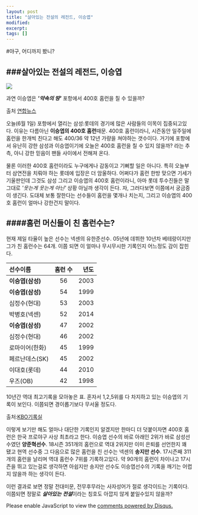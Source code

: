 ```yaml
---
layout: post
title: "살아있는 전설의 레전드, 이승엽" 
modified:
excerpt:
tags: []
---
```

#야구, 어디까지 봤니?

###살아있는 전설의 레전드, 이승엽
-----------------------------------------------
![](http://img.yonhapnews.co.kr/etc/inner/KR/2015/06/01/AKR20150601055100007_01_i.jpg)


과연 이승엽은 ***'약속의 땅'*** 포항에서 400호 홈런을 칠 수 있을까?

출처 [연합뉴스](http://www.yonhapnews.co.kr/sports/2015/06/01/1001000000AKR20150601055100007.HTML)

오늘(6월 1일) 포항에서 열리는 삼성:롯데의 경기에 많은 사람들의 이목이 집중되고있다. 이유는 다름아닌 **이승엽의 400호 홈런**때문. 400호 홈런이라니, 시즌동안 일주일에 홈런을 한개씩 친다고 해도 400/36 약 12년 가량을 쳐야하는 갯수이다. 거기에 포항에서 유난히 강한 삼성과 이승엽이기에 오늘은 400호 홈런을 칠 수 있지 않을까? 라는 추측, 아니 강한 믿음이 팬들 사이에서 전해져 온다.  

물론 이러한 400호 홈런이라도 누구에게나 감동이고 기뻐할 일은 아니다. 특히 오늘부터 삼연전을 치뤄야 하는 롯데에 입장은 더 암울하다. 어쩌다가 홈런 한방 맞으면 기세가 기울판인데 그것도 삼성 그리고 이승엽의 400호 홈런이라니, 아마 롯데 투수진들은 말 그대로 *'웃는게 웃는게 아닌'* 상황 아닐까 생각이 든다. 자, 그러다보면 이쯤에서 궁금증이 생긴다. 도대체 보통 잘한다는 선수들이 홈런을 몇개나 치는지, 그리고 이승엽의 400호 홈런이 얼마나 강한건지 말이다.  

####홈런 머신들이 친 홈런수는?
-----------------------------------------------
현재 제일 타율이 높은 선수는 넥센의 유한준선수.
05년에 데뷔한 10년차 베테랑이지만 그가 친 홈런수는 64개. 이쯤 되면 이 얼마나 무시무시한 기록인지 어느정도 감이 잡힌다.

 

|선수이름 | 홈런 수 | 년도 |
| :-----------  | :-----------: | -------------------: |
|**이승엽(삼성)**| 56  | 2003|
|**이승엽(삼성)**| 54| 1999|
|심정수(현대)|53|2003|
|박병호(넥센)|52| 2014|
|**이승엽(삼성)**|47| 2002|
|심정수(현대)|46|2002|
|로마이어(한화)|45| 1999|
|페르난데스(SK)|45| 2002|
|이대호(롯데)|44|2010|
|우즈(OB)|42| 1998|


10년간 역대 최고기록을 모아놓은 표. 혼자서 1,2,5위를 다 차지하고 있는 이승엽의 기록이 보인다. 이쯤되면 경이롭기보다 무서울 정도다. 

출처:[KBO기록실](http://www.koreabaseball.com/History/Top/Hitter.aspx)


이렇게 보기만 해도 얼마나 대단한 기록인지 알겠지만 한마디 더 덧붙이자면 400호 홈런은 한국 프로야구 사상 최초라고 한다. 이승엽 선수의 바로 아래인 2위가 바로 삼성선수였던 **양준혁선수**. 18시즌 351개의 홈런으로 역대 2위지만 이미 은퇴를 선언한지 꽤 됐고 현역 선수중 그 다음으로 많은 홈런을 친 선수는 넥센의 **송지만 선수**. 17시즌째 311개의 홈런을 날리며 역대 홈런수 7위를 기록하고있다. 약 90개의 홈런이 차이나고 17시즌을 뛰고 있는걸로 생각하면 아쉽지만 송지만 선수도 이승엽선수의 기록을 깨기는 어렵지 않을까 하는 생각이 든다. 

 이런 결과로 보면 정말 전대미문, 전무후무라는 사자성어가 절로 생각이드는 기록이다. 이쯤되면 정말로 ***살아있는 전설***이라는 칭호도 아깝지 않게 붙일수있지 않을까?


<div id="disqus_thread"></div>
<script type="text/javascript">
    /* * * CONFIGURATION VARIABLES * * */
    var disqus_shortname = 'utuutu';
    
    /* * * DON'T EDIT BELOW THIS LINE * * */
    (function() {
        var dsq = document.createElement('script'); dsq.type = 'text/javascript'; dsq.async = true;
        dsq.src = '//' + disqus_shortname + '.disqus.com/embed.js';
        (document.getElementsByTagName('head')[0] || document.getElementsByTagName('body')[0]).appendChild(dsq);
    })();
</script>
<noscript>Please enable JavaScript to view the <a href="https://disqus.com/?ref_noscript" rel="nofollow">comments powered by Disqus.</a></noscript>


